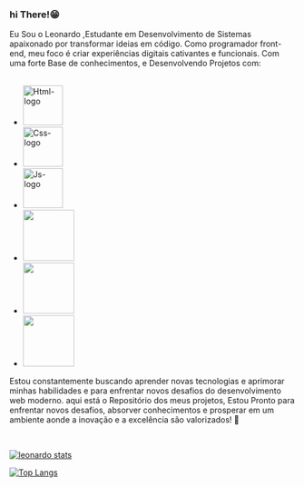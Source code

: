 ###   hi There!😁

Eu Sou o Leonardo ,Estudante em Desenvolvimento de Sistemas apaixonado por transformar ideias em código. Como programador front-end, meu foco é criar experiências digitais cativantes e funcionais. Com uma forte Base de conhecimentos, e Desenvolvendo Projetos com:
<br>
<br>
- <img src="https://img.shields.io/badge/HTML5-E34F26?style=for-the-badge&logo=html5&logoColor=white" alt="Html-logo" width= "70px"/>
- <img src="https://img.shields.io/badge/CSS3-1572B6?style=for-the-badge&logo=css3&logoColor=white" alt="Css-logo" width= "70px"/>
- <img src="https://img.shields.io/badge/JavaScript-F7DF1E?style=for-the-badge&logo=javascript&logoColor=black" alt="Js-logo" width= "70px"/>
- <img src="https://img.shields.io/badge/Bootstrap-563D7C?style=for-the-badge&logo=bootstrap&logoColor=white" width= "90px"/>
- <img src="https://img.shields.io/badge/Tailwind_CSS-38B2AC?style=for-the-badge&logo=tailwind-css&logoColor=white" width= "90px"/>
- <img src="https://img.shields.io/badge/TypeScript-007ACC?style=for-the-badge&logo=typescript&logoColor=white" width= "90px"/>

Estou constantemente buscando aprender novas tecnologias e aprimorar minhas habilidades e para enfrentar novos  desafios do desenvolvimento web moderno. aqui está o Repositório dos meus projetos, Estou Pronto para enfrentar novos desafios, absorver conhecimentos e prosperar em um ambiente aonde a inovação e a excelência são valorizados! 🚀
<br/>

<p>

</a>
<br/>

[![leonardo stats](https://github-readme-stats.vercel.app/api?username=leonardosantos10)](https://github.com/anuraghazra/github-readme-stats)

[![Top Langs](https://github-readme-stats.vercel.app/api/top-langs/?username=leonardosantos10)](https://github.com/anuraghazra/github-readme-stats)


